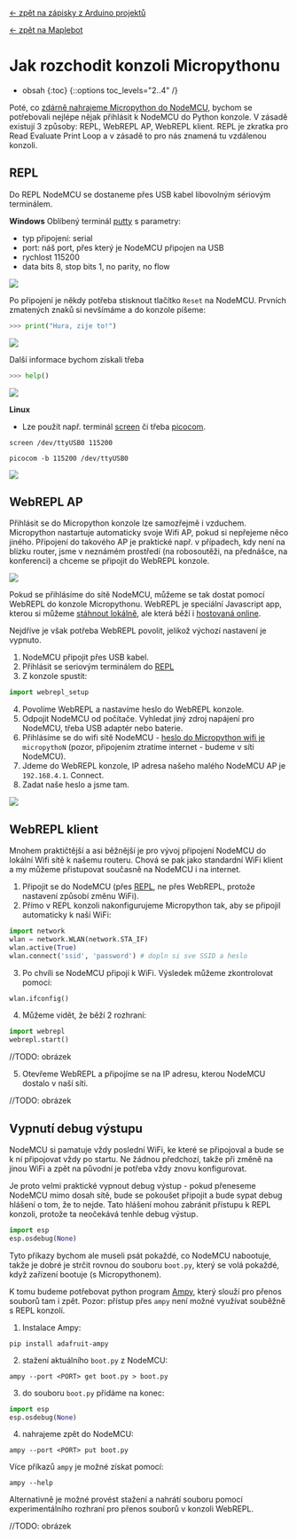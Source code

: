[← zpět na zápisky z Arduino projektů](../../index.md)

[← zpět na Maplebot](../maplebot.md)

# Jak rozchodit konzoli Micropythonu
* obsah
{:toc}
{::options toc_levels="2..4" /}

Poté, co [zdárně nahrajeme Micropython do NodeMCU](../nodemcu_flash_micropython/nodemcu_flash.md), bychom se potřebovali nejlépe nějak přihlásit k NodeMCU do Python konzole. V zásadě existují 3 způsoby: REPL, WebREPL AP, WebREPL klient. REPL je zkratka pro Read Evaluate Print Loop a v zásadě to pro nás znamená tu vzdálenou konzoli. 

## REPL
Do REPL NodeMCU se dostaneme přes USB kabel libovolným sériovým terminálem. 

**Windows**
Oblíbený terminál [putty](http://www.putty.org/) s parametry:
* typ připojení: serial
* port: náš port, přes který je NodeMCU připojen na USB
* rychlost 115200
* data bits 8, stop bits 1, no parity, no flow

![](putty_config.png)

Po připojení je někdy potřeba stisknout tlačítko `Reset` na NodeMCU. Prvních zmatených znaků si nevšímáme a do konzole píšeme:
```python
>>> print("Hura, zije to!")
```
![](putty_hura.png)

Další informace bychom získali třeba
```python
>>> help()
```

![](putty_help.png)

**Linux**
* Lze použít např. terminál [screen](https://www.gnu.org/software/screen/manual/screen.html) či třeba [picocom](http://manpages.ubuntu.com/manpages/zesty/man8/picocom.8.html).
```shell
screen /dev/ttyUSB0 115200
```
```shell
picocom -b 115200 /dev/ttyUSB0
```

![](screen_ubuntu.png)

## WebREPL AP
Přihlásit se do Micropython konzole lze samozřejmě i vzduchem. Micropython nastartuje automaticky svoje Wifi AP, pokud si nepřejeme něco jiného. Připojení do takového AP je praktické např. v případech, kdy není na blízku router, jsme v neznámém prostředí (na robosoutěži, na přednášce, na konferenci) a chceme se připojit do WebREPL konzole.

![](wifi.png)

Pokud se přihlásíme do sítě NodeMCU, můžeme se tak dostat pomocí WebREPL do konzole Micropythonu. WebREPL je speciální Javascript app, kterou si můžeme [stáhnout lokálně](https://github.com/micropython/webrepl), ale která běží i [hostovaná online](http://micropython.org/webrepl/).

Nejdříve je však potřeba WebREPL povolit, jelikož výchozí nastavení je vypnuto.

1. NodeMCU připojit přes USB kabel.
1. Přihlásit se seriovým terminálem do [REPL](#repl)
1. Z konzole spustit: 
```python
import webrepl_setup
```
4. Povolíme WebREPL a nastavíme heslo do WebREPL konzole.
1. Odpojit NodeMCU od počítače. Vyhledat jiný zdroj napájení pro NodeMCU, třeba USB adaptér nebo baterie.
1. Přihlásíme se do wifi sítě NodeMCU - [heslo do Micropython wifi je](http://docs.micropython.org/en/latest/esp8266/esp8266/tutorial/intro.html#wifi) `micropythoN` (pozor, připojením ztratíme internet - budeme v síti NodeMCU).
1. Jdeme do WebREPL konzole, IP adresa našeho malého NodeMCU AP je `192.168.4.1`. Connect.
1. Zadat naše heslo a jsme tam.

![](web_repl.png)

## WebREPL klient
Mnohem praktičtější a asi běžnější je pro vývoj připojení NodeMCU do lokální Wifi sítě k našemu routeru. Chová se pak jako standardní WiFi klient a my můžeme přistupovat současně na NodeMCU i na internet.

1. Připojit se do NodeMCU (přes [REPL](#repl), ne přes WebREPL, protože nastavení způsobí změnu WiFi).
1. Přímo v REPL konzoli nakonfigurujeme Micropython tak, aby se připojil automaticky k naší WiFi:
``` python
import network
wlan = network.WLAN(network.STA_IF)
wlan.active(True)
wlan.connect('ssid', 'password') # dopln si sve SSID a heslo
```
3. Po chvíli se NodeMCU připojí k WiFi. Výsledek můžeme zkontrolovat pomocí:
``` python
wlan.ifconfig()
```
4. Můžeme vidět, že běží 2 rozhraní:
``` python
import webrepl
webrepl.start()
```
//TODO: obrázek

5. Otevřeme WebREPL a připojíme se na IP adresu, kterou NodeMCU dostalo v naší síti.

//TODO: obrázek

## Vypnutí debug výstupu
NodeMCU si pamatuje vždy poslední WiFi, ke které se připojoval a bude se k ní připojovat vždy po startu. Ne žádnou předchozí, takže při změně na jinou WiFi a zpět na původní je potřeba vždy znovu konfigurovat.

Je proto velmi praktické vypnout debug výstup - pokud přeneseme NodeMCU mimo dosah sítě, bude se pokoušet připojit a bude sypat debug hlášení o tom, že to nejde. Tato hlášení mohou zabránit přístupu k REPL konzoli, protože ta neočekává tenhle debug výstup.
``` python
import esp
esp.osdebug(None)
```
Tyto příkazy bychom ale museli psát pokaždé, co NodeMCU nabootuje, takže je dobré je strčit rovnou do souboru `boot.py`, který se volá pokaždé, když zařízení bootuje (s Micropythonem).

K tomu budeme potřebovat python program [Ampy](https://github.com/adafruit/ampy), který slouží pro přenos souborů tam i zpět. Pozor: přístup přes `ampy` není možné využívat souběžně s REPL konzolí.

1. Instalace Ampy:
``` shell
pip install adafruit-ampy
```
2. stažení aktuálního `boot.py` z NodeMCU:
``` shell
ampy --port <PORT> get boot.py > boot.py
```
3. do souboru `boot.py` přidáme na konec:
``` python
import esp
esp.osdebug(None)
```
4. nahrajeme zpět do NodeMCU:
``` shell
ampy --port <PORT> put boot.py
```

Více příkazů `ampy` je možné získat pomocí:
``` shell
ampy --help
```

Alternativně je možné provést stažení a nahrátí souboru pomocí experimentálního rozhraní pro přenos souborů v konzoli WebREPL.


//TODO: obrázek
